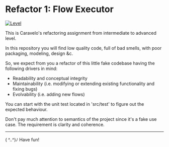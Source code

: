 # Refactor 1: Flow Executor

[![Level](https://img.shields.io/badge/Level-intermediate-blue.svg)](https://shields.io/)

This is Caravelo's refactoring assignment from intermediate to advanced level.

In this repository you will find low quality code, full of bad smells, with poor packaging, modeling, design &c.

So, we expect from you a refactor of this little fake codebase having the following drivers in mind:
- Readability and conceptual integrity
- Maintainability (i.e. modifying or extending existing functionality and fixing bugs)
- Evolvability (i.e. adding new flows)

You can start with the unit test located in 'src/test' to figure out the expected behaviour. 

Don't pay much attention to semantics of the project since it's a fake use case.
The requirement is clarity and coherence.

---

( ^..^)ﾉ Have fun!
